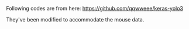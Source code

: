 Following codes are from here:
https://github.com/qqwweee/keras-yolo3

They've been modified to accommodate the mouse data. 
